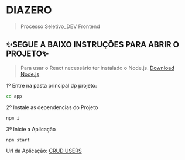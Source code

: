 # DIAZERO
> Processo Seletivo_DEV Frontend


## ✨SEGUE A BAIXO INSTRUÇÕES PARA ABRIR O PROJETO✨ 

> Para usar o React necessário ter instalado o Node.js.
[Download Node.js](https://nodejs.org/en/download/)

1º Entre na pasta principal dp projeto:

```sh
cd app
```

2º Instale as dependencias do Projeto

```sh
npm i
```

3º Inicie a Aplicação

```sh
npm start
```

Url da Aplicação: 
[CRUD USERS](http://localhost:3000/)

